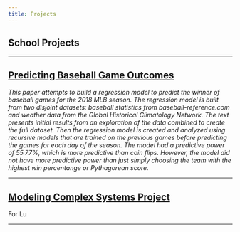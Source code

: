 ```yaml
---
title: Projects
---
```


## School Projects

___

## [Predicting Baseball Game Outcomes](https://brendanwhit.github.io/ds1-final-project/)

_This paper attempts to build a regression model to predict the winner of 
baseball games for the 2018 MLB season.
The regression model is built from two disjoint datasets:
baseball statistics from baseball-reference.com
and weather data from the Global Historical Climatology Network.
The text presents initial results from an exploration of the data combined 
to create the full dataset.
Then the regression model is created and analyzed using recursive models
that are trained on the previous games before predicting the games for 
each day of the season.
The model had a predictive power of 55.77%,
which is more predictive than coin flips.
However,
the model did not have more predictive power than just simply choosing
the team with the highest win percentange or Pythagorean score._

___

## [Modeling Complex Systems Project](http://www.cutenessoverflow.com/wp-content/uploads/2014/02/Little-Cute-Puppy-1600x1200.jpg)

For Lu

___
